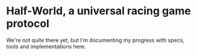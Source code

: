# Half-World, a universal racing game protocol
We're not quite there yet, but I'm documenting my progress with specs, tools and implementations here.
